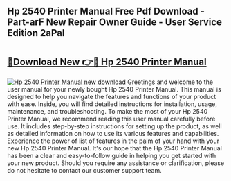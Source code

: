 ## Hp 2540 Printer Manual Free Pdf Download - Part-arF New Repair Owner Guide - User Service Edition 2aPaI

# <h2><a href="http://cf27136.oget.top/?id=Hp+2540+Printer+Manual">🔗Download New 👉🔴 Hp 2540 Printer Manual</a></h2>

[![Hp 2540 Printer Manual new download](https://i.imgur.com/5g1atiW.png)](http://cf27136.oget.top/?id=Hp+2540+Printer+Manual)
Greetings and welcome to the user manual for your newly bought Hp 2540 Printer Manual. This manual is designed to help you navigate the features and functions of your product with ease. Inside, you will find detailed instructions for installation, usage, maintenance, and troubleshooting. To make the most of your Hp 2540 Printer Manual, we recommend reading this user manual carefully before use. It includes step-by-step instructions for setting up the product, as well as detailed information on how to use its various features and capabilities. Experience the power of list of features in the palm of your hand with your new Hp 2540 Printer Manual. It's our hope that the Hp 2540 Printer Manual has been a clear and easy-to-follow guide in helping you get started with your new product. Should you require any assistance or clarification, please do not hesitate to contact our customer support team.
